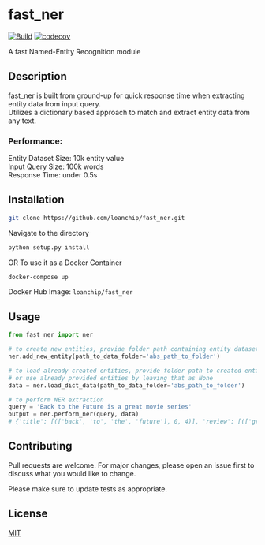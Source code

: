 # fast_ner

[![Build](https://github.com/loanchip/fast_ner/actions/workflows/python-app.yml/badge.svg?branch=main)](https://github.com/loanchip/fast_ner/actions/workflows/python-app.yml)
[![codecov](https://codecov.io/gh/loanchip/fast_ner/branch/main/graph/badge.svg?token=VCPCEQAEPF)](https://codecov.io/gh/loanchip/fast_ner)

A fast Named-Entity Recognition module

## Description
fast_ner is built from ground-up for quick response time when extracting entity data from input query.  
Utilizes a dictionary based approach to match and extract entity data from any text.  
 
### Performance:  
Entity Dataset Size: 10k entity value  
Input Query Size: 100k words  
Response Time: under 0.5s  
 
## Installation
``` bash
git clone https://github.com/loanchip/fast_ner.git
```  
Navigate to the directory  
``` bash
python setup.py install
```   
OR To use it as a Docker Container  
``` bash
docker-compose up
```  
Docker Hub Image: ```loanchip/fast_ner```  
  
## Usage 
```python
from fast_ner import ner

# to create new entities, provide folder path containing entity datasets
ner.add_new_entity(path_to_data_folder='abs_path_to_folder')

# to load already created entities, provide folder path to created entities,
# or use already provided entities by leaving that as None
data = ner.load_dict_data(path_to_data_folder='abs_path_to_folder')

# to perform NER extraction
query = 'Back to the Future is a great movie series'
output = ner.perform_ner(query, data)
# {'title': [(['back', 'to', 'the', 'future'], 0, 4)], 'review': [(['great'], 6, 7)]}
```

## Contributing
Pull requests are welcome. For major changes, please open an issue first to discuss what you would like to change.

Please make sure to update tests as appropriate.

## License
[MIT](https://choosealicense.com/licenses/mit/)
